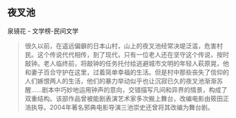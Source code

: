 ## 夜叉池

泉镜花  -  文学榜-民间文学

> 很久以前，在遥远偏僻的日本山村，山上的夜叉池经常决堤泛滥，危害村民。这个传说代代相传，到了现代，只有一位老人还在坚守这个传说，按时敲钟。老人临终前，将敲钟的任务托付给逃避城市文明的年轻人萩原晃，他和妻子百合守护在这里，过着简单幸福的生活。但是村中那些丧失了信仰的人们嫉恨两人的生活，他们的暴力举动似乎也让沉寂已久的夜叉池渐渐苏醒……剧本中巧妙地运用钟声的意向，交错描写凡间和异界的情景，构成了双重结构。该部作品曾被能剧表演艺术家多次搬上舞台，改编电影由筱田正浩执导。2004年著名邪典电影导演三池崇史还曾将其改编为舞台剧。

